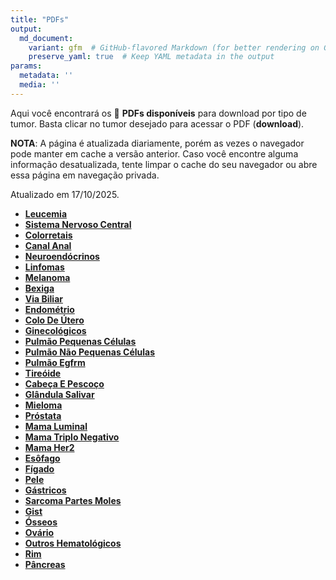 ```yaml
---
title: "PDFs"
output: 
  md_document:
    variant: gfm  # GitHub-flavored Markdown (for better rendering on GitHub)
    preserve_yaml: true  # Keep YAML metadata in the output
params:
  metadata: ''
  media: ''
---
```


<script async src="https://scripts.simpleanalyticscdn.com/latest.js"></script>

Aqui você encontrará os 📝 **PDFs disponíveis** para download por tipo
de tumor. Basta clicar no tumor desejado para acessar o PDF
(**download**).

**NOTA**: A página é atualizada diariamente, porém as vezes o navegador
pode manter em cache a versão anterior. Caso você encontre alguma
informação desatualizada, tente limpar o cache do seu navegador ou abre
essa página em navegação privada.

Atualizado em 17/10/2025.

- [**Leucemia**](https://coeoralmeds-e768.restdb.io/media/68f1da170d20f72500035487?download=true)
- [**Sistema Nervoso
  Central**](https://coeoralmeds-e768.restdb.io/media/68f1da190d20f7250003548a?download=true)
- [**Colorretais**](https://coeoralmeds-e768.restdb.io/media/68f1da1b0d20f7250003548f?download=true)
- [**Canal
  Anal**](https://coeoralmeds-e768.restdb.io/media/68f1da1d0d20f72500035491?download=true)
- [**Neuroendócrinos**](https://coeoralmeds-e768.restdb.io/media/68f1da1e0d20f72500035493?download=true)
- [**Linfomas**](https://coeoralmeds-e768.restdb.io/media/68f1da200d20f72500035495?download=true)
- [**Melanoma**](https://coeoralmeds-e768.restdb.io/media/68f1da210d20f72500035497?download=true)
- [**Bexiga**](https://coeoralmeds-e768.restdb.io/media/68f1da220d20f72500035499?download=true)
- [**Via
  Biliar**](https://coeoralmeds-e768.restdb.io/media/68f1da240d20f7250003549b?download=true)
- [**Endométrio**](https://coeoralmeds-e768.restdb.io/media/68f1da260d20f7250003549d?download=true)
- [**Colo De
  Útero**](https://coeoralmeds-e768.restdb.io/media/68f1da270d20f7250003549f?download=true)
- [**Ginecológicos**](https://coeoralmeds-e768.restdb.io/media/68f1da280d20f725000354a1?download=true)
- [**Pulmão Pequenas
  Células**](https://coeoralmeds-e768.restdb.io/media/68f1da2a0d20f725000354a3?download=true)
- [**Pulmão Não Pequenas
  Células**](https://coeoralmeds-e768.restdb.io/media/68f1da2b0d20f725000354a5?download=true)
- [**Pulmão
  Egfrm**](https://coeoralmeds-e768.restdb.io/media/68f1da2d0d20f725000354a7?download=true)
- [**Tireóide**](https://coeoralmeds-e768.restdb.io/media/68f1da300d20f725000354ab?download=true)
- [**Cabeça E
  Pescoço**](https://coeoralmeds-e768.restdb.io/media/68f1da310d20f725000354ad?download=true)
- [**Glândula
  Salivar**](https://coeoralmeds-e768.restdb.io/media/68f1da330d20f725000354af?download=true)
- [**Mieloma**](https://coeoralmeds-e768.restdb.io/media/68f1da340d20f725000354b5?download=true)
- [**Próstata**](https://coeoralmeds-e768.restdb.io/media/68f1da360d20f725000354b7?download=true)
- [**Mama
  Luminal**](https://coeoralmeds-e768.restdb.io/media/68f1da390d20f725000354bb?download=true)
- [**Mama Triplo
  Negativo**](https://coeoralmeds-e768.restdb.io/media/68f1da3a0d20f725000354bd?download=true)
- [**Mama
  Her2**](https://coeoralmeds-e768.restdb.io/media/68f1da3c0d20f725000354bf?download=true)
- [**Esôfago**](https://coeoralmeds-e768.restdb.io/media/68f1da3e0d20f725000354c1?download=true)
- [**Fígado**](https://coeoralmeds-e768.restdb.io/media/68f1da3f0d20f725000354c4?download=true)
- [**Pele**](https://coeoralmeds-e768.restdb.io/media/68f1da410d20f725000354c6?download=true)
- [**Gástricos**](https://coeoralmeds-e768.restdb.io/media/68f1da430d20f725000354c7?download=true)
- [**Sarcoma Partes
  Moles**](https://coeoralmeds-e768.restdb.io/media/68f1da440d20f725000354c9?download=true)
- [**Gist**](https://coeoralmeds-e768.restdb.io/media/68f1da460d20f725000354cb?download=true)
- [**Ósseos**](https://coeoralmeds-e768.restdb.io/media/68f1da470d20f725000354cd?download=true)
- [**Ovário**](https://coeoralmeds-e768.restdb.io/media/68f1da480d20f725000354cf?download=true)
- [**Outros
  Hematológicos**](https://coeoralmeds-e768.restdb.io/media/68f1da4a0d20f725000354d1?download=true)
- [**Rim**](https://coeoralmeds-e768.restdb.io/media/68f1da4c0d20f725000354d3?download=true)
- [**Pâncreas**](https://coeoralmeds-e768.restdb.io/media/68f1da4d0d20f725000354d5?download=true)
